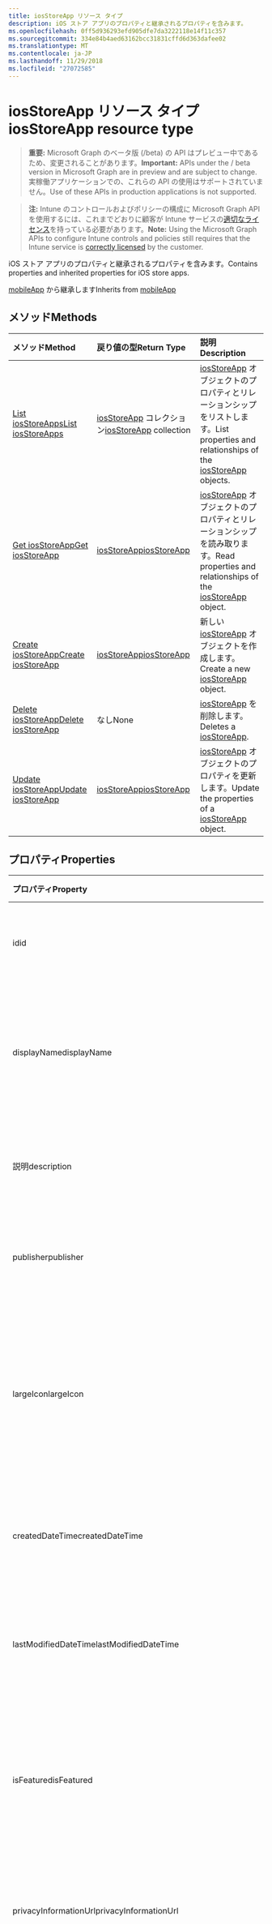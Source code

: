 ```yaml
---
title: iosStoreApp リソース タイプ
description: iOS ストア アプリのプロパティと継承されるプロパティを含みます。
ms.openlocfilehash: 0ff5d936293efd905dfe7da3222118e14f11c357
ms.sourcegitcommit: 334e84b4aed63162bcc31831cffd6d363dafee02
ms.translationtype: MT
ms.contentlocale: ja-JP
ms.lasthandoff: 11/29/2018
ms.locfileid: "27072585"
---
```

# <a name="iosstoreapp-resource-type"></a><span data-ttu-id="74f73-103">iosStoreApp リソース タイプ</span><span class="sxs-lookup"><span data-stu-id="74f73-103">iosStoreApp resource type</span></span>

> <span data-ttu-id="74f73-104">**重要:** Microsoft Graph のベータ版 (/beta) の API はプレビュー中であるため、変更されることがあります。</span><span class="sxs-lookup"><span data-stu-id="74f73-104">**Important:** APIs under the / beta version in Microsoft Graph are in preview and are subject to change.</span></span> <span data-ttu-id="74f73-105">実稼働アプリケーションでの、これらの API の使用はサポートされていません。</span><span class="sxs-lookup"><span data-stu-id="74f73-105">Use of these APIs in production applications is not supported.</span></span>

> <span data-ttu-id="74f73-106">**注:** Intune のコントロールおよびポリシーの構成に Microsoft Graph API を使用するには、これまでどおりに顧客が Intune サービスの[適切なライセンス](https://go.microsoft.com/fwlink/?linkid=839381)を持っている必要があります。</span><span class="sxs-lookup"><span data-stu-id="74f73-106">**Note:** Using the Microsoft Graph APIs to configure Intune controls and policies still requires that the Intune service is [correctly licensed](https://go.microsoft.com/fwlink/?linkid=839381) by the customer.</span></span>

<span data-ttu-id="74f73-107">iOS ストア アプリのプロパティと継承されるプロパティを含みます。</span><span class="sxs-lookup"><span data-stu-id="74f73-107">Contains properties and inherited properties for iOS store apps.</span></span>

<span data-ttu-id="74f73-108">[mobileApp](../resources/intune-apps-mobileapp.md) から継承します</span><span class="sxs-lookup"><span data-stu-id="74f73-108">Inherits from [mobileApp](../resources/intune-apps-mobileapp.md)</span></span>

## <a name="methods"></a><span data-ttu-id="74f73-109">メソッド</span><span class="sxs-lookup"><span data-stu-id="74f73-109">Methods</span></span>
|<span data-ttu-id="74f73-110">メソッド</span><span class="sxs-lookup"><span data-stu-id="74f73-110">Method</span></span>|<span data-ttu-id="74f73-111">戻り値の型</span><span class="sxs-lookup"><span data-stu-id="74f73-111">Return Type</span></span>|<span data-ttu-id="74f73-112">説明</span><span class="sxs-lookup"><span data-stu-id="74f73-112">Description</span></span>|
|:---|:---|:---|
|[<span data-ttu-id="74f73-113">List iosStoreApps</span><span class="sxs-lookup"><span data-stu-id="74f73-113">List iosStoreApps</span></span>](../api/intune-apps-iosstoreapp-list.md)|<span data-ttu-id="74f73-114">[iosStoreApp](../resources/intune-apps-iosstoreapp.md) コレクション</span><span class="sxs-lookup"><span data-stu-id="74f73-114">[iosStoreApp](../resources/intune-apps-iosstoreapp.md) collection</span></span>|<span data-ttu-id="74f73-115">[iosStoreApp](../resources/intune-apps-iosstoreapp.md) オブジェクトのプロパティとリレーションシップをリストします。</span><span class="sxs-lookup"><span data-stu-id="74f73-115">List properties and relationships of the [iosStoreApp](../resources/intune-apps-iosstoreapp.md) objects.</span></span>|
|[<span data-ttu-id="74f73-116">Get iosStoreApp</span><span class="sxs-lookup"><span data-stu-id="74f73-116">Get iosStoreApp</span></span>](../api/intune-apps-iosstoreapp-get.md)|[<span data-ttu-id="74f73-117">iosStoreApp</span><span class="sxs-lookup"><span data-stu-id="74f73-117">iosStoreApp</span></span>](../resources/intune-apps-iosstoreapp.md)|<span data-ttu-id="74f73-118">[iosStoreApp](../resources/intune-apps-iosstoreapp.md) オブジェクトのプロパティとリレーションシップを読み取ります。</span><span class="sxs-lookup"><span data-stu-id="74f73-118">Read properties and relationships of the [iosStoreApp](../resources/intune-apps-iosstoreapp.md) object.</span></span>|
|[<span data-ttu-id="74f73-119">Create iosStoreApp</span><span class="sxs-lookup"><span data-stu-id="74f73-119">Create iosStoreApp</span></span>](../api/intune-apps-iosstoreapp-create.md)|[<span data-ttu-id="74f73-120">iosStoreApp</span><span class="sxs-lookup"><span data-stu-id="74f73-120">iosStoreApp</span></span>](../resources/intune-apps-iosstoreapp.md)|<span data-ttu-id="74f73-121">新しい [iosStoreApp](../resources/intune-apps-iosstoreapp.md) オブジェクトを作成します。</span><span class="sxs-lookup"><span data-stu-id="74f73-121">Create a new [iosStoreApp](../resources/intune-apps-iosstoreapp.md) object.</span></span>|
|[<span data-ttu-id="74f73-122">Delete iosStoreApp</span><span class="sxs-lookup"><span data-stu-id="74f73-122">Delete iosStoreApp</span></span>](../api/intune-apps-iosstoreapp-delete.md)|<span data-ttu-id="74f73-123">なし</span><span class="sxs-lookup"><span data-stu-id="74f73-123">None</span></span>|<span data-ttu-id="74f73-124">[iosStoreApp](../resources/intune-apps-iosstoreapp.md) を削除します。</span><span class="sxs-lookup"><span data-stu-id="74f73-124">Deletes a [iosStoreApp](../resources/intune-apps-iosstoreapp.md).</span></span>|
|[<span data-ttu-id="74f73-125">Update iosStoreApp</span><span class="sxs-lookup"><span data-stu-id="74f73-125">Update iosStoreApp</span></span>](../api/intune-apps-iosstoreapp-update.md)|[<span data-ttu-id="74f73-126">iosStoreApp</span><span class="sxs-lookup"><span data-stu-id="74f73-126">iosStoreApp</span></span>](../resources/intune-apps-iosstoreapp.md)|<span data-ttu-id="74f73-127">[iosStoreApp](../resources/intune-apps-iosstoreapp.md) オブジェクトのプロパティを更新します。</span><span class="sxs-lookup"><span data-stu-id="74f73-127">Update the properties of a [iosStoreApp](../resources/intune-apps-iosstoreapp.md) object.</span></span>|

## <a name="properties"></a><span data-ttu-id="74f73-128">プロパティ</span><span class="sxs-lookup"><span data-stu-id="74f73-128">Properties</span></span>
|<span data-ttu-id="74f73-129">プロパティ</span><span class="sxs-lookup"><span data-stu-id="74f73-129">Property</span></span>|<span data-ttu-id="74f73-130">型</span><span class="sxs-lookup"><span data-stu-id="74f73-130">Type</span></span>|<span data-ttu-id="74f73-131">説明</span><span class="sxs-lookup"><span data-stu-id="74f73-131">Description</span></span>|
|:---|:---|:---|
|<span data-ttu-id="74f73-132">id</span><span class="sxs-lookup"><span data-stu-id="74f73-132">id</span></span>|<span data-ttu-id="74f73-133">String</span><span class="sxs-lookup"><span data-stu-id="74f73-133">String</span></span>|<span data-ttu-id="74f73-134">エンティティのキー。</span><span class="sxs-lookup"><span data-stu-id="74f73-134">Key of the entity.</span></span> <span data-ttu-id="74f73-135">[mobileApp](../resources/intune-apps-mobileapp.md) から継承します</span><span class="sxs-lookup"><span data-stu-id="74f73-135">Inherited from [mobileApp](../resources/intune-apps-mobileapp.md)</span></span>|
|<span data-ttu-id="74f73-136">displayName</span><span class="sxs-lookup"><span data-stu-id="74f73-136">displayName</span></span>|<span data-ttu-id="74f73-137">String</span><span class="sxs-lookup"><span data-stu-id="74f73-137">String</span></span>|<span data-ttu-id="74f73-138">管理者が提供またはインポートしたアプリのタイトル。</span><span class="sxs-lookup"><span data-stu-id="74f73-138">The admin provided or imported title of the app.</span></span> <span data-ttu-id="74f73-139">[mobileApp](../resources/intune-apps-mobileapp.md) から継承します</span><span class="sxs-lookup"><span data-stu-id="74f73-139">Inherited from [mobileApp](../resources/intune-apps-mobileapp.md)</span></span>|
|<span data-ttu-id="74f73-140">説明</span><span class="sxs-lookup"><span data-stu-id="74f73-140">description</span></span>|<span data-ttu-id="74f73-141">String</span><span class="sxs-lookup"><span data-stu-id="74f73-141">String</span></span>|<span data-ttu-id="74f73-142">アプリの説明。</span><span class="sxs-lookup"><span data-stu-id="74f73-142">The description of the app.</span></span> <span data-ttu-id="74f73-143">[mobileApp](../resources/intune-apps-mobileapp.md) から継承します</span><span class="sxs-lookup"><span data-stu-id="74f73-143">Inherited from [mobileApp](../resources/intune-apps-mobileapp.md)</span></span>|
|<span data-ttu-id="74f73-144">publisher</span><span class="sxs-lookup"><span data-stu-id="74f73-144">publisher</span></span>|<span data-ttu-id="74f73-145">String</span><span class="sxs-lookup"><span data-stu-id="74f73-145">String</span></span>|<span data-ttu-id="74f73-146">アプリの発行元。</span><span class="sxs-lookup"><span data-stu-id="74f73-146">The publisher of the app.</span></span> <span data-ttu-id="74f73-147">[mobileApp](../resources/intune-apps-mobileapp.md) から継承します</span><span class="sxs-lookup"><span data-stu-id="74f73-147">Inherited from [mobileApp](../resources/intune-apps-mobileapp.md)</span></span>|
|<span data-ttu-id="74f73-148">largeIcon</span><span class="sxs-lookup"><span data-stu-id="74f73-148">largeIcon</span></span>|[<span data-ttu-id="74f73-149">mimeContent</span><span class="sxs-lookup"><span data-stu-id="74f73-149">mimeContent</span></span>](../resources/intune-shared-mimecontent.md)|<span data-ttu-id="74f73-150">アプリの詳細に表示され、アイコンのアップロードに使用される大きなアイコン。</span><span class="sxs-lookup"><span data-stu-id="74f73-150">The large icon, to be displayed in the app details and used for upload of the icon.</span></span> <span data-ttu-id="74f73-151">[mobileApp](../resources/intune-apps-mobileapp.md) から継承します</span><span class="sxs-lookup"><span data-stu-id="74f73-151">Inherited from [mobileApp](../resources/intune-apps-mobileapp.md)</span></span>|
|<span data-ttu-id="74f73-152">createdDateTime</span><span class="sxs-lookup"><span data-stu-id="74f73-152">createdDateTime</span></span>|<span data-ttu-id="74f73-153">DateTimeOffset</span><span class="sxs-lookup"><span data-stu-id="74f73-153">DateTimeOffset</span></span>|<span data-ttu-id="74f73-154">アプリが作成された日時。</span><span class="sxs-lookup"><span data-stu-id="74f73-154">The date and time the app was created.</span></span> <span data-ttu-id="74f73-155">[mobileApp](../resources/intune-apps-mobileapp.md) から継承します</span><span class="sxs-lookup"><span data-stu-id="74f73-155">Inherited from [mobileApp](../resources/intune-apps-mobileapp.md)</span></span>|
|<span data-ttu-id="74f73-156">lastModifiedDateTime</span><span class="sxs-lookup"><span data-stu-id="74f73-156">lastModifiedDateTime</span></span>|<span data-ttu-id="74f73-157">DateTimeOffset</span><span class="sxs-lookup"><span data-stu-id="74f73-157">DateTimeOffset</span></span>|<span data-ttu-id="74f73-158">アプリが最後に変更された日時。</span><span class="sxs-lookup"><span data-stu-id="74f73-158">The date and time the app was last modified.</span></span> <span data-ttu-id="74f73-159">[mobileApp](../resources/intune-apps-mobileapp.md) から継承します</span><span class="sxs-lookup"><span data-stu-id="74f73-159">Inherited from [mobileApp](../resources/intune-apps-mobileapp.md)</span></span>|
|<span data-ttu-id="74f73-160">isFeatured</span><span class="sxs-lookup"><span data-stu-id="74f73-160">isFeatured</span></span>|<span data-ttu-id="74f73-161">Boolean</span><span class="sxs-lookup"><span data-stu-id="74f73-161">Boolean</span></span>|<span data-ttu-id="74f73-162">アプリが管理者のおすすめとしてマークされたかどうかを示す値。[mobileApp](../resources/intune-apps-mobileapp.md) から継承します</span><span class="sxs-lookup"><span data-stu-id="74f73-162">The value indicating whether the app is marked as featured by the admin. Inherited from [mobileApp](../resources/intune-apps-mobileapp.md)</span></span>|
|<span data-ttu-id="74f73-163">privacyInformationUrl</span><span class="sxs-lookup"><span data-stu-id="74f73-163">privacyInformationUrl</span></span>|<span data-ttu-id="74f73-164">String</span><span class="sxs-lookup"><span data-stu-id="74f73-164">String</span></span>|<span data-ttu-id="74f73-165">プライバシーに関する声明の URL。</span><span class="sxs-lookup"><span data-stu-id="74f73-165">The privacy statement Url.</span></span> <span data-ttu-id="74f73-166">[mobileApp](../resources/intune-apps-mobileapp.md) から継承します</span><span class="sxs-lookup"><span data-stu-id="74f73-166">Inherited from [mobileApp](../resources/intune-apps-mobileapp.md)</span></span>|
|<span data-ttu-id="74f73-167">informationUrl</span><span class="sxs-lookup"><span data-stu-id="74f73-167">informationUrl</span></span>|<span data-ttu-id="74f73-168">String</span><span class="sxs-lookup"><span data-stu-id="74f73-168">String</span></span>|<span data-ttu-id="74f73-169">詳細情報の URL。</span><span class="sxs-lookup"><span data-stu-id="74f73-169">The more information Url.</span></span> <span data-ttu-id="74f73-170">[mobileApp](../resources/intune-apps-mobileapp.md) から継承します</span><span class="sxs-lookup"><span data-stu-id="74f73-170">Inherited from [mobileApp](../resources/intune-apps-mobileapp.md)</span></span>|
|<span data-ttu-id="74f73-171">owner</span><span class="sxs-lookup"><span data-stu-id="74f73-171">owner</span></span>|<span data-ttu-id="74f73-172">String</span><span class="sxs-lookup"><span data-stu-id="74f73-172">String</span></span>|<span data-ttu-id="74f73-173">アプリの所有者。</span><span class="sxs-lookup"><span data-stu-id="74f73-173">The owner of the app.</span></span> <span data-ttu-id="74f73-174">[mobileApp](../resources/intune-apps-mobileapp.md) から継承します</span><span class="sxs-lookup"><span data-stu-id="74f73-174">Inherited from [mobileApp](../resources/intune-apps-mobileapp.md)</span></span>|
|<span data-ttu-id="74f73-175">developer</span><span class="sxs-lookup"><span data-stu-id="74f73-175">developer</span></span>|<span data-ttu-id="74f73-176">String</span><span class="sxs-lookup"><span data-stu-id="74f73-176">String</span></span>|<span data-ttu-id="74f73-177">アプリの開発者。</span><span class="sxs-lookup"><span data-stu-id="74f73-177">The developer of the app.</span></span> <span data-ttu-id="74f73-178">[mobileApp](../resources/intune-apps-mobileapp.md) から継承します</span><span class="sxs-lookup"><span data-stu-id="74f73-178">Inherited from [mobileApp](../resources/intune-apps-mobileapp.md)</span></span>|
|<span data-ttu-id="74f73-179">notes</span><span class="sxs-lookup"><span data-stu-id="74f73-179">notes</span></span>|<span data-ttu-id="74f73-180">String</span><span class="sxs-lookup"><span data-stu-id="74f73-180">String</span></span>|<span data-ttu-id="74f73-181">アプリ用のメモ。</span><span class="sxs-lookup"><span data-stu-id="74f73-181">Notes for the app.</span></span> <span data-ttu-id="74f73-182">[mobileApp](../resources/intune-apps-mobileapp.md) から継承します</span><span class="sxs-lookup"><span data-stu-id="74f73-182">Inherited from [mobileApp](../resources/intune-apps-mobileapp.md)</span></span>|
|<span data-ttu-id="74f73-183">uploadState</span><span class="sxs-lookup"><span data-stu-id="74f73-183">uploadState</span></span>|<span data-ttu-id="74f73-184">Int32</span><span class="sxs-lookup"><span data-stu-id="74f73-184">Int32</span></span>|<span data-ttu-id="74f73-185">アップロードの状態です。</span><span class="sxs-lookup"><span data-stu-id="74f73-185">The upload state.</span></span> <span data-ttu-id="74f73-186">[mobileApp](../resources/intune-apps-mobileapp.md) から継承します</span><span class="sxs-lookup"><span data-stu-id="74f73-186">Inherited from [mobileApp](../resources/intune-apps-mobileapp.md)</span></span>|
|<span data-ttu-id="74f73-187">publishingState</span><span class="sxs-lookup"><span data-stu-id="74f73-187">publishingState</span></span>|[<span data-ttu-id="74f73-188">mobileAppPublishingState</span><span class="sxs-lookup"><span data-stu-id="74f73-188">mobileAppPublishingState</span></span>](../resources/intune-apps-mobileapppublishingstate.md)|<span data-ttu-id="74f73-189">アプリの発行の状態。</span><span class="sxs-lookup"><span data-stu-id="74f73-189">The publishing state for the app.</span></span> <span data-ttu-id="74f73-190">アプリが発行されていない限り、アプリを割り当てることができません。</span><span class="sxs-lookup"><span data-stu-id="74f73-190">The app cannot be assigned unless the app is published.</span></span> <span data-ttu-id="74f73-191">[MobileApp](../resources/intune-apps-mobileapp.md)から継承されます。</span><span class="sxs-lookup"><span data-stu-id="74f73-191">Inherited from [mobileApp](../resources/intune-apps-mobileapp.md).</span></span> <span data-ttu-id="74f73-192">可能な値は、`notPublished`、`processing`、`published` です。</span><span class="sxs-lookup"><span data-stu-id="74f73-192">Possible values are: `notPublished`, `processing`, `published`.</span></span>|
|<span data-ttu-id="74f73-193">bundleId</span><span class="sxs-lookup"><span data-stu-id="74f73-193">bundleId</span></span>|<span data-ttu-id="74f73-194">String</span><span class="sxs-lookup"><span data-stu-id="74f73-194">String</span></span>|<span data-ttu-id="74f73-195">ID 名。</span><span class="sxs-lookup"><span data-stu-id="74f73-195">The Identity Name.</span></span>|
|<span data-ttu-id="74f73-196">appStoreUrl</span><span class="sxs-lookup"><span data-stu-id="74f73-196">appStoreUrl</span></span>|<span data-ttu-id="74f73-197">String</span><span class="sxs-lookup"><span data-stu-id="74f73-197">String</span></span>|<span data-ttu-id="74f73-198">Apple App Store の URL。</span><span class="sxs-lookup"><span data-stu-id="74f73-198">The Apple App Store URL</span></span>|
|<span data-ttu-id="74f73-199">applicableDeviceType</span><span class="sxs-lookup"><span data-stu-id="74f73-199">applicableDeviceType</span></span>|[<span data-ttu-id="74f73-200">iosDeviceType</span><span class="sxs-lookup"><span data-stu-id="74f73-200">iosDeviceType</span></span>](../resources/intune-apps-iosdevicetype.md)|<span data-ttu-id="74f73-201">このアプリを実行できる iOS アーキテクチャ。</span><span class="sxs-lookup"><span data-stu-id="74f73-201">The iOS architecture for which this app can run on.</span></span>|
|<span data-ttu-id="74f73-202">minimumSupportedOperatingSystem</span><span class="sxs-lookup"><span data-stu-id="74f73-202">minimumSupportedOperatingSystem</span></span>|[<span data-ttu-id="74f73-203">iosMinimumOperatingSystem</span><span class="sxs-lookup"><span data-stu-id="74f73-203">iosMinimumOperatingSystem</span></span>](../resources/intune-apps-iosminimumoperatingsystem.md)|<span data-ttu-id="74f73-204">該当するオペレーティング システムの最小の値です。</span><span class="sxs-lookup"><span data-stu-id="74f73-204">The value for the minimum applicable operating system.</span></span>|

## <a name="relationships"></a><span data-ttu-id="74f73-205">リレーションシップ</span><span class="sxs-lookup"><span data-stu-id="74f73-205">Relationships</span></span>
|<span data-ttu-id="74f73-206">リレーションシップ</span><span class="sxs-lookup"><span data-stu-id="74f73-206">Relationship</span></span>|<span data-ttu-id="74f73-207">型</span><span class="sxs-lookup"><span data-stu-id="74f73-207">Type</span></span>|<span data-ttu-id="74f73-208">説明</span><span class="sxs-lookup"><span data-stu-id="74f73-208">Description</span></span>|
|:---|:---|:---|
|<span data-ttu-id="74f73-209">categories</span><span class="sxs-lookup"><span data-stu-id="74f73-209">categories</span></span>|<span data-ttu-id="74f73-210">[mobileAppCategory](../resources/intune-apps-mobileappcategory.md) コレクション</span><span class="sxs-lookup"><span data-stu-id="74f73-210">[mobileAppCategory](../resources/intune-apps-mobileappcategory.md) collection</span></span>|<span data-ttu-id="74f73-211">このアプリのカテゴリのリスト。</span><span class="sxs-lookup"><span data-stu-id="74f73-211">The list of categories for this app.</span></span> <span data-ttu-id="74f73-212">[mobileApp](../resources/intune-apps-mobileapp.md) から継承します</span><span class="sxs-lookup"><span data-stu-id="74f73-212">Inherited from [mobileApp](../resources/intune-apps-mobileapp.md)</span></span>|
|<span data-ttu-id="74f73-213">assignments</span><span class="sxs-lookup"><span data-stu-id="74f73-213">assignments</span></span>|<span data-ttu-id="74f73-214">[mobileAppAssignment](../resources/intune-apps-mobileappassignment.md) コレクション</span><span class="sxs-lookup"><span data-stu-id="74f73-214">[mobileAppAssignment](../resources/intune-apps-mobileappassignment.md) collection</span></span>|<span data-ttu-id="74f73-215">このモバイル アプリのグループ割り当てのリスト。</span><span class="sxs-lookup"><span data-stu-id="74f73-215">The list of group assignments for this mobile app.</span></span> <span data-ttu-id="74f73-216">[mobileApp](../resources/intune-apps-mobileapp.md) から継承します</span><span class="sxs-lookup"><span data-stu-id="74f73-216">Inherited from [mobileApp](../resources/intune-apps-mobileapp.md)</span></span>|
|<span data-ttu-id="74f73-217">installSummary</span><span class="sxs-lookup"><span data-stu-id="74f73-217">installSummary</span></span>|[<span data-ttu-id="74f73-218">mobileAppInstallSummary</span><span class="sxs-lookup"><span data-stu-id="74f73-218">mobileAppInstallSummary</span></span>](../resources/intune-apps-mobileappinstallsummary.md)|<span data-ttu-id="74f73-219">モバイル アプリ インストール概要です。</span><span class="sxs-lookup"><span data-stu-id="74f73-219">Mobile App Install Summary.</span></span> <span data-ttu-id="74f73-220">[mobileApp](../resources/intune-apps-mobileapp.md) から継承します</span><span class="sxs-lookup"><span data-stu-id="74f73-220">Inherited from [mobileApp](../resources/intune-apps-mobileapp.md)</span></span>|
|<span data-ttu-id="74f73-221">deviceStatuses</span><span class="sxs-lookup"><span data-stu-id="74f73-221">deviceStatuses</span></span>|<span data-ttu-id="74f73-222">[mobileAppInstallStatus](../resources/intune-apps-mobileappinstallstatus.md)コレクション</span><span class="sxs-lookup"><span data-stu-id="74f73-222">[mobileAppInstallStatus](../resources/intune-apps-mobileappinstallstatus.md) collection</span></span>|<span data-ttu-id="74f73-223">このモバイル アプリケーションのインストール状況の一覧です。</span><span class="sxs-lookup"><span data-stu-id="74f73-223">The list of installation states for this mobile app.</span></span> <span data-ttu-id="74f73-224">[mobileApp](../resources/intune-apps-mobileapp.md) から継承します</span><span class="sxs-lookup"><span data-stu-id="74f73-224">Inherited from [mobileApp](../resources/intune-apps-mobileapp.md)</span></span>|
|<span data-ttu-id="74f73-225">userStatuses</span><span class="sxs-lookup"><span data-stu-id="74f73-225">userStatuses</span></span>|<span data-ttu-id="74f73-226">[userAppInstallStatus](../resources/intune-apps-userappinstallstatus.md)コレクション</span><span class="sxs-lookup"><span data-stu-id="74f73-226">[userAppInstallStatus](../resources/intune-apps-userappinstallstatus.md) collection</span></span>|<span data-ttu-id="74f73-227">このモバイル アプリケーションのインストール状況の一覧です。</span><span class="sxs-lookup"><span data-stu-id="74f73-227">The list of installation states for this mobile app.</span></span> <span data-ttu-id="74f73-228">[mobileApp](../resources/intune-apps-mobileapp.md) から継承します</span><span class="sxs-lookup"><span data-stu-id="74f73-228">Inherited from [mobileApp](../resources/intune-apps-mobileapp.md)</span></span>|

## <a name="json-representation"></a><span data-ttu-id="74f73-229">JSON 表記</span><span class="sxs-lookup"><span data-stu-id="74f73-229">JSON Representation</span></span>
<span data-ttu-id="74f73-230">以下は、リソースの JSON 表記です。</span><span class="sxs-lookup"><span data-stu-id="74f73-230">Here is a JSON representation of the resource.</span></span>
<!-- {
  "blockType": "resource",
  "keyProperty": "id",
  "@odata.type": "microsoft.graph.iosStoreApp"
}
-->
``` json
{
  "@odata.type": "#microsoft.graph.iosStoreApp",
  "id": "String (identifier)",
  "displayName": "String",
  "description": "String",
  "publisher": "String",
  "largeIcon": {
    "@odata.type": "microsoft.graph.mimeContent",
    "type": "String",
    "value": "binary"
  },
  "createdDateTime": "String (timestamp)",
  "lastModifiedDateTime": "String (timestamp)",
  "isFeatured": true,
  "privacyInformationUrl": "String",
  "informationUrl": "String",
  "owner": "String",
  "developer": "String",
  "notes": "String",
  "uploadState": 1024,
  "publishingState": "String",
  "bundleId": "String",
  "appStoreUrl": "String",
  "applicableDeviceType": {
    "@odata.type": "microsoft.graph.iosDeviceType",
    "iPad": true,
    "iPhoneAndIPod": true
  },
  "minimumSupportedOperatingSystem": {
    "@odata.type": "microsoft.graph.iosMinimumOperatingSystem",
    "v8_0": true,
    "v9_0": true,
    "v10_0": true,
    "v11_0": true,
    "v12_0": true
  }
}
```





